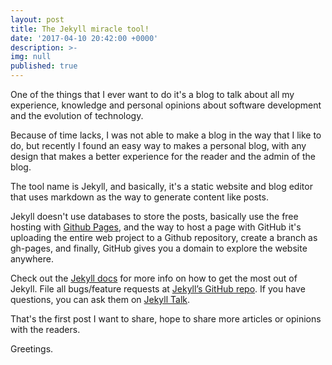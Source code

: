 ```yaml
---
layout: post
title: The Jekyll miracle tool!
date: '2017-04-10 20:42:00 +0000'
description: >-
img: null
published: true
---
```

One of the things that I ever want to do it's a blog to talk about all my experience, knowledge and personal opinions about software development and the evolution of technology.

Because of time lacks, I was not able to make a blog in the way that I like to do, but recently I found an easy way to makes a personal blog, with any design that makes a better experience for the reader and the admin of the blog.

The tool name is Jekyll, and basically, it's a static website and blog editor that uses markdown as the way to generate content like posts.

Jekyll doesn't use databases to store the posts, basically use the free hosting with [Github Pages][gh-pages], and the way to host a page with GitHub it's uploading the entire web project to a Github repository, create a branch as gh-pages, and finally, GitHub gives you a domain to explore the website anywhere.

Check out the [Jekyll docs][jekyll-docs] for more info on how to get the most out of Jekyll. File all bugs/feature requests at [Jekyll’s GitHub repo][jekyll-gh]. If you have questions, you can ask them on [Jekyll Talk][jekyll-talk].

That's the first post I want to share, hope to share more articles or opinions with the readers.

Greetings.

[jekyll-docs]: https://jekyllrb.com/docs/home
[jekyll-gh]:   https://github.com/jekyll/jekyll
[jekyll-talk]: https://talk.jekyllrb.com/
[gh-pages]: https://pages.github.com
